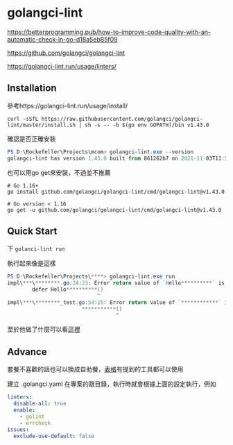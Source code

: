 # golangci-lint

https://betterprogramming.pub/how-to-improve-code-quality-with-an-automatic-check-in-go-d18a5eb85f09

https://github.com/golangci/golangci-lint

https://golangci-lint.run/usage/linters/



## Installation

參考https://golangci-lint.run/usage/install/



```shell
curl -sSfL https://raw.githubusercontent.com/golangci/golangci-lint/master/install.sh | sh -s -- -b $(go env GOPATH)/bin v1.43.0
```



確認是否正確安裝

```powershell
PS D:\Rockefeller\Projects\mcom> golangci-lint.exe --version
golangci-lint has version 1.43.0 built from 861262b7 on 2021-11-03T11:57:46Z
```



也可以用go get來安裝，不過並不推薦

```shell
# Go 1.16+
go install github.com/golangci/golangci-lint/cmd/golangci-lint@v1.43.0

# Go version < 1.16
go get -u github.com/golangci/golangci-lint/cmd/golangci-lint@v1.43.0
```



## Quick Start

下 `golanci-lint run`

執行起來像是這樣

```powershell
PS D:\Rockefeller\Projects\****> golangci-lint.exe run      
impl\***\********.go:24:23: Error return value of `Hello**********` is not checked (errcheck)
        defer Hello**********()
                             ^
impl\***\********_test.go:54:15: Error return value of `************` is not checked (errcheck)
                        ***********()
                                   ^
```



至於他做了什麼可以看[這裡](https://golangci-lint.run/usage/linters/)



## Advance 

套餐不喜歡的話也可以換成自助餐，[表格](https://golangci-lint.run/usage/linters/)有提到的工具都可以使用



建立 .golangci.yaml 在專案的跟目錄，執行時就會根據上面的設定執行，例如

```yaml
linters:
  disable-all: true
  enable:
    - golint
    - errcheck
issues:
  exclude-use-default: false
```

